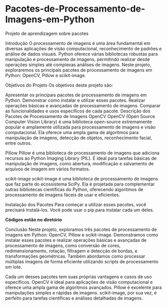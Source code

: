 # Pacotes-de-Processamento-de-Imagens-em-Python
Projeto de aprendizagem sobre pacotes

Introdução
O processamento de imagens é uma área fundamental em diversas aplicações de visão computacional, reconhecimento de padrões e análise de dados visuais. Python oferece várias bibliotecas robustas para manipulação e processamento de imagens, permitindo realizar desde operações simples até complexas análises de imagens. Neste projeto, exploraremos os principais pacotes de processamento de imagens em Python: OpenCV, Pillow e scikit-image.

Objetivos do Projeto
Os objetivos deste projeto são:

Apresentar os principais pacotes de processamento de imagens em Python.
Demonstrar como instalar e utilizar esses pacotes.
Realizar operações básicas e avançadas de processamento de imagens.
Comparar as funcionalidades e usos específicos de cada pacote.
Descrição dos Pacotes de Processamento de Imagens
OpenCV
OpenCV (Open Source Computer Vision Library) é uma biblioteca open-source extremamente popular e amplamente utilizada para processamento de imagens e visão computacional. Ela oferece uma ampla gama de algoritmos para manipulação de imagens, detecção de objetos, reconhecimento facial, entre outros.

Pillow
Pillow é uma biblioteca de processamento de imagens que adiciona recursos ao Python Imaging Library (PIL). É ideal para tarefas básicas de manipulação de imagens, como abertura, modificação e salvamento de arquivos de imagem em vários formatos.

scikit-image
scikit-image é uma biblioteca de processamento de imagens que faz parte do ecossistema SciPy. Ela é projetada para complementar outras bibliotecas científicas do Python, oferecendo algoritmos de processamento de imagens fáceis de usar e eficientes.

Instalação dos Pacotes
Para começar a utilizar esses pacotes, você precisará instalá-los. Você pode usar o pip para instalar cada um deles.

<b> Códigos estão no diretório </b>

Conclusão
Neste projeto, exploramos três pacotes de processamento de imagens em Python: OpenCV, Pillow e scikit-image. Demonstramos como instalar esses pacotes e realizar operações básicas e avançadas de processamento de imagens, como conversão de cores, redimensionamento, rotação, filtragem e detecção de bordas, e transformações geométricas. Também abordamos como processar múltiplas imagens de forma eficiente utilizando scripts de processamento em lote.

Cada um desses pacotes tem suas próprias vantagens e casos de uso específicos. OpenCV é ideal para aplicações de visão computacional e oferece uma ampla gama de algoritmos avançados. Pillow é excelente para manipulações simples e rápidas de imagens. scikit-image, por sua vez, é perfeito para tarefas científicas e análises detalhadas de imagens.
